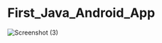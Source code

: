 # First_Java_Android_App
![Screenshot (3)](https://github.com/MehediAhamed/First_Java_Android_App/assets/104995038/634e79f2-a132-4399-a804-86b1ce798dcf)
